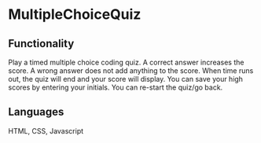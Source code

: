 # MultipleChoiceQuiz

## Functionality
Play a timed multiple choice coding quiz. A correct answer increases the score. A wrong answer does not add anything to the score. When time runs out, the quiz will end and your score will display. You can save your high scores by entering your initials. You can re-start the quiz/go back. 

## Languages
HTML, CSS, Javascript

